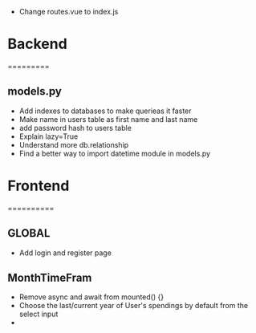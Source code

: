 - Change routes.vue to index.js

# Backend 
=========

## models.py
- Add indexes to databases to make querieas it faster
- Make name in users table as first name and last name
- add password hash to users table 
- Explain lazy=True
- Understand more db.relationship
- Find a better way to import datetime module in models.py

# Frontend
==========

## GLOBAL
- Add login and register page


## MonthTimeFram
- Remove async and await from mounted() {}
- Choose the last/current year of User's spendings by default from the select input
-
